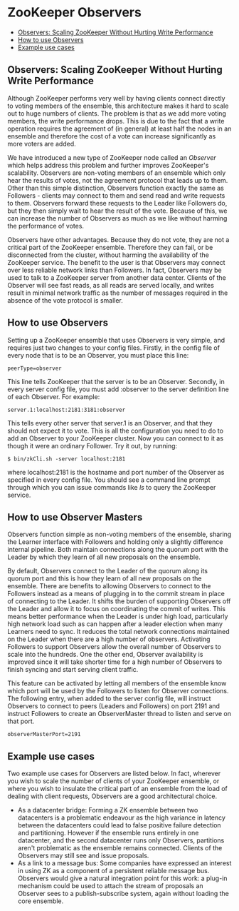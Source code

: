 <!--
Copyright 2002-2004 The Apache Software Foundation

Licensed under the Apache License, Version 2.0 (the "License");
you may not use this file except in compliance with the License.
You may obtain a copy of the License at

http://www.apache.org/licenses/LICENSE-2.0

Unless required by applicable law or agreed to in writing, software
distributed under the License is distributed on an "AS IS" BASIS,
WITHOUT WARRANTIES OR CONDITIONS OF ANY KIND, either express or implied.
See the License for the specific language governing permissions and
limitations under the License.
//-->

# ZooKeeper Observers

* [Observers: Scaling ZooKeeper Without Hurting Write Performance](#ch_Introduction)
* [How to use Observers](#sc_UsingObservers)
* [Example use cases](#ch_UseCases)

<a name="ch_Introduction"></a>

## Observers: Scaling ZooKeeper Without Hurting Write Performance

Although ZooKeeper performs very well by having clients connect directly
to voting members of the ensemble, this architecture makes it hard to
scale out to huge numbers of clients. The problem is that as we add more
voting members, the write performance drops. This is due to the fact that
a write operation requires the agreement of (in general) at least half the
nodes in an ensemble and therefore the cost of a vote can increase
significantly as more voters are added.

We have introduced a new type of ZooKeeper node called
an _Observer_ which helps address this problem and
further improves ZooKeeper's scalability. Observers are non-voting members
of an ensemble which only hear the results of votes, not the agreement
protocol that leads up to them. Other than this simple distinction,
Observers function exactly the same as Followers - clients may connect to
them and send read and write requests to them. Observers forward these
requests to the Leader like Followers do, but they then simply wait to
hear the result of the vote. Because of this, we can increase the number
of Observers as much as we like without harming the performance of votes.

Observers have other advantages. Because they do not vote, they are not a
critical part of the ZooKeeper ensemble. Therefore they can fail, or be
disconnected from the cluster, without harming the availability of the
ZooKeeper service. The benefit to the user is that Observers may connect
over less reliable network links than Followers. In fact, Observers may be
used to talk to a ZooKeeper server from another data center. Clients of
the Observer will see fast reads, as all reads are served locally, and
writes result in minimal network traffic as the number of messages
required in the absence of the vote protocol is smaller.

<a name="sc_UsingObservers"></a>

## How to use Observers

Setting up a ZooKeeper ensemble that uses Observers is very simple,
and requires just two changes to your config files. Firstly, in the config
file of every node that is to be an Observer, you must place this line:

    peerType=observer

This line tells ZooKeeper that the server is to be an Observer. Secondly,
in every server config file, you must add :observer to the server
definition line of each Observer. For example:

    server.1:localhost:2181:3181:observer

This tells every other server that server.1 is an Observer, and that they
should not expect it to vote. This is all the configuration you need to do
to add an Observer to your ZooKeeper cluster. Now you can connect to it as
though it were an ordinary Follower. Try it out, by running:

    $ bin/zkCli.sh -server localhost:2181

where localhost:2181 is the hostname and port number of the Observer as
specified in every config file. You should see a command line prompt
through which you can issue commands like _ls_ to query
the ZooKeeper service.

<a name="ch_ObserverMasters"></a>

## How to use Observer Masters

Observers function simple as non-voting members of the ensemble, sharing
the Learner interface with Followers and holding only a slightly difference
internal pipeline. Both maintain connections along the quorum port with the
Leader by which they learn of all new proposals on the ensemble.

By default, Observers connect to the Leader of the quorum along its
quorum port and this is how they learn of all new proposals on the
ensemble. There are benefits to allowing Observers to connect to the
Followers instead as a means of plugging in to the commit stream in place
of connecting to the Leader. It shifts the burden of supporting Observers
off the Leader and allow it to focus on coordinating the commit of writes.
This means better performance when the Leader is under high load,
particularly high network load such as can happen after a leader election
when many Learners need to sync. It reduces the total network connections
maintained on the Leader when there are a high number of observers.
Activating Followers to support Observers allow the overall number of
Observers to scale into the hundreds. One the other end, Observer
availability is improved since it will take shorter time for a high
number of Observers to finish syncing and start serving client traffic.

This feature can be activated by letting all members of the ensemble know
which port will be used by the Followers to listen for Observer
connections. The following entry, when added to the server config file,
will instruct Observers to connect to peers (Leaders and Followers) on
port 2191 and instruct Followers to create an ObserverMaster thread to
listen and serve on that port.

    observerMasterPort=2191
<a name="ch_UseCases"></a>

## Example use cases

Two example use cases for Observers are listed below. In fact, wherever
you wish to scale the number of clients of your ZooKeeper ensemble, or
where you wish to insulate the critical part of an ensemble from the load
of dealing with client requests, Observers are a good architectural
choice.

* As a datacenter bridge: Forming a ZK ensemble between two
  datacenters is a problematic endeavour as the high variance in latency
  between the datacenters could lead to false positive failure detection
  and partitioning. However if the ensemble runs entirely in one
  datacenter, and the second datacenter runs only Observers, partitions
  aren't problematic as the ensemble remains connected. Clients of the
  Observers may still see and issue proposals.
* As a link to a message bus: Some companies have expressed an
  interest in using ZK as a component of a persistent reliable message
  bus. Observers would give a natural integration point for this work: a
  plug-in mechanism could be used to attach the stream of proposals an
  Observer sees to a publish-subscribe system, again without loading the
  core ensemble.
